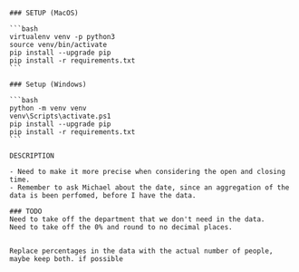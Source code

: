 
    ### SETUP (MacOS)

    ```bash
    virtualenv venv -p python3
    source venv/bin/activate
    pip install --upgrade pip
    pip install -r requirements.txt
    ```

    ### Setup (Windows)

    ```bash
    python -m venv venv
    venv\Scripts\activate.ps1
    pip install --upgrade pip
    pip install -r requirements.txt
    ```

    DESCRIPTION
    
    - Need to make it more precise when considering the open and closing time.
    - Remember to ask Michael about the date, since an aggregation of the data is been perfomed, before I have the data.
    
    ### TODO
    Need to take off the department that we don't need in the data.
    Need to take off the 0% and round to no decimal places.


    Replace percentages in the data with the actual number of people, maybe keep both. if possible
    
    